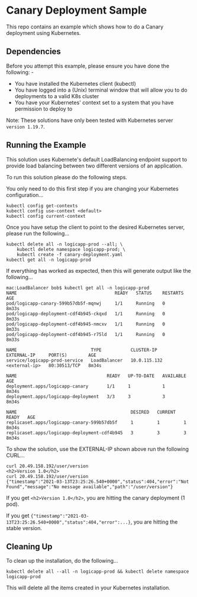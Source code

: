 Canary Deployment Sample
=========================

This repo contains an example which shows how to do a Canary deployment using Kubernetes.

Dependencies
------------
Before you attempt this example, please ensure you have done the following: -
- You have installed the Kubernetes client (kubectl)
- You have logged into a (Unix) terminal window that will allow you to do deployments to a valid K8s cluster
- You have your Kubernetes' context set to a system that you have permission to deploy to

Note: These solutions have only been tested with Kubernetes server `version 1.19.7`. 

Running the Example
-------------------
This solution uses Kubernete's default LoadBalancing endpoint support to provide load balancing
between two different versions of an application.

To run this solution please do the following steps.

You only need to do this first step if you are changing your Kubernetes configuration...

    kubectl config get-contexts
    kubectl config use-context <default>
    kubectl config current-context
    
Once you have setup the client to point to the desired Kubernetes server, please run the following...

    kubectl delete all -n logicapp-prod --all; \
        kubectl delete namespace logicapp-prod; \
        kubectl create -f canary-deployment.yaml
    kubectl get all -n logicapp-prod

If everything has worked as expected, then this will generate output like the following...

    mac:LoadBalancer bob$ kubectl get all -n logicapp-prod
    NAME                                     READY   STATUS    RESTARTS   AGE
    pod/logicapp-canary-599b57db5f-mqnwj     1/1     Running   0          8m33s
    pod/logicapp-deployment-cdf4b945-ckqxd   1/1     Running   0          8m33s
    pod/logicapp-deployment-cdf4b945-nmcxv   1/1     Running   0          8m33s
    pod/logicapp-deployment-cdf4b945-r75ld   1/1     Running   0          8m33s

    NAME                            TYPE           CLUSTER-IP     EXTERNAL-IP     PORT(S)        AGE
    service/logicapp-prod-service   LoadBalancer   10.0.115.132   <external-ip>   80:30513/TCP   8m34s

    NAME                                  READY   UP-TO-DATE   AVAILABLE   AGE
    deployment.apps/logicapp-canary       1/1     1            1           8m34s
    deployment.apps/logicapp-deployment   3/3     3            3           8m34s

    NAME                                           DESIRED   CURRENT   READY   AGE
    replicaset.apps/logicapp-canary-599b57db5f     1         1         1       8m34s
    replicaset.apps/logicapp-deployment-cdf4b945   3         3         3       8m34s

To show the solution, use the EXTERNAL-IP shown above run the following CURL...

    curl 20.49.158.192/user/version
    <h2>Version 1.0</h2>
    curl 20.49.158.192/user/version
    {"timestamp":"2021-03-13T23:25:26.540+0000","status":404,"error":"Not Found","message":"No message available","path":"/user/version"}

If you get `<h2>Version 1.0</h2>`, you are hitting the canary deployment (1 pod).

If you get `{"timestamp":"2021-03-13T23:25:26.540+0000","status":404,"error":...}`, you are hitting the stable version.

Cleaning Up
-----------
To clean up the installation, do the following...

    kubectl delete all --all -n logicapp-prod && kubectl delete namespace logicapp-prod
        
This will delete all the items created in your Kubernetes installation.
